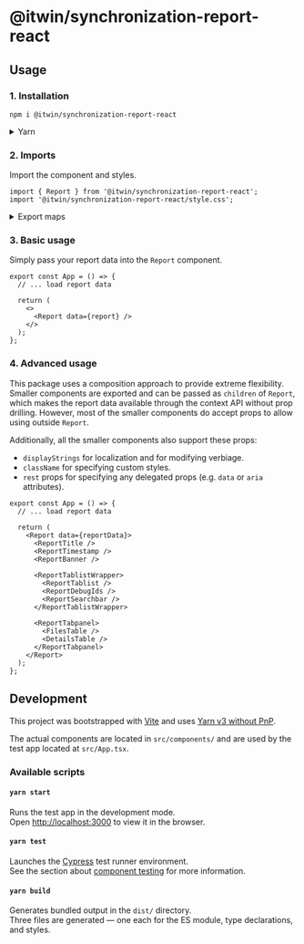 # @itwin/synchronization-report-react

## Usage

### 1. Installation

```
npm i @itwin/synchronization-report-react
```

<details>
<summary>Yarn</summary>

```
yarn add @itwin/synchronization-report-react
```

</details>

### 2. Imports

Import the component and styles.

```tsx
import { Report } from '@itwin/synchronization-report-react';
import '@itwin/synchronization-report-react/style.css';
```

<details>
<summary>Export maps</summary>

If you get an error that `style.css` can not be found, it might be because your project cannot handle export maps correctly. You can work around this by importing from the actual path (i.e. `dist` folder):

```tsx
import '@itwin/synchronization-report-react/dist/style.css';
```

</details>

### 3. Basic usage

Simply pass your report data into the `Report` component.

```tsx
export const App = () => {
  // ... load report data

  return (
    <>
      <Report data={report} />
    </>
  );
};
```

### 4. Advanced usage

This package uses a composition approach to provide extreme flexibility. Smaller components are exported and can be passed as `children` of `Report`, which
makes the report data available through the context API without prop drilling. However, most of the smaller components do accept props to allow using outside `Report`.

Additionally, all the smaller components also support these props:

- `displayStrings` for localization and for modifying verbiage.
- `className` for specifying custom styles.
- `rest` props for specifying any delegated props (e.g. `data` or `aria` attributes).

```tsx
export const App = () => {
  // ... load report data

  return (
    <Report data={reportData}>
      <ReportTitle />
      <ReportTimestamp />
      <ReportBanner />

      <ReportTablistWrapper>
        <ReportTablist />
        <ReportDebugIds />
        <ReportSearchbar />
      </ReportTablistWrapper>

      <ReportTabpanel>
        <FilesTable />
        <DetailsTable />
      </ReportTabpanel>
    </Report>
  );
};
```

## Development

This project was bootstrapped with [Vite](https://vitejs.dev/) and uses [Yarn v3 without PnP](https://yarnpkg.com/getting-started/migration).

The actual components are located in `src/components/` and are used by the test app located at `src/App.tsx`.

### Available scripts

#### `yarn start`

Runs the test app in the development mode.\
Open [http://localhost:3000](http://localhost:3000) to view it in the browser.

#### `yarn test`

Launches the [Cypress](https://docs.cypress.io/) test runner environment.\
See the section about [component testing](https://docs.cypress.io/guides/component-testing/introduction) for more information.

#### `yarn build`

Generates bundled output in the `dist/` directory.\
Three files are generated — one each for the ES module, type declarations, and styles.
